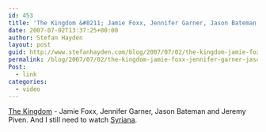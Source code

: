 ```yaml
---
id: 453
title: 'The Kingdom &#8211; Jamie Foxx, Jennifer Garner, Jason Bateman and Jeremy Piven. And I still need to watch Syriana.'
date: 2007-07-02T13:37:25+00:00
author: Stefan Hayden
layout: post
guid: http://www.stefanhayden.com/blog/2007/07/02/the-kingdom-jamie-foxx-jennifer-garner-jason-bateman-and-jeremy-piven-and-i-still-need-to-watch-syriana/
permalink: /blog/2007/07/02/the-kingdom-jamie-foxx-jennifer-garner-jason-bateman-and-jeremy-piven-and-i-still-need-to-watch-syriana/
Post:
  - link
categories:
  - video
---
```

<p><a href="http://www.apple.com/trailers/universal/thekingdom/">The Kingdom</a> - Jamie Foxx, Jennifer Garner, Jason Bateman and Jeremy Piven. And I still need to watch <a href="http://www.imdb.com/title/tt0365737/">Syriana</a>.
</p>
